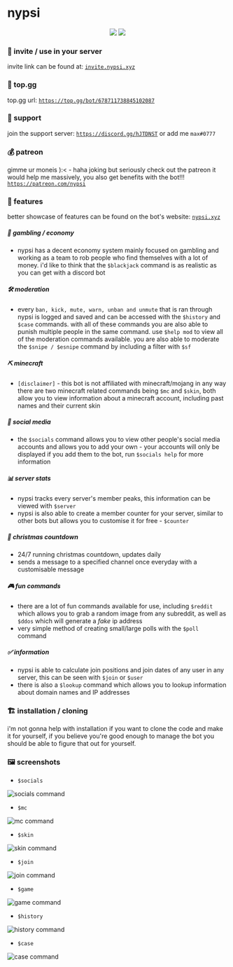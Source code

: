 # nypsi

<p align="center">
  <a href="https://discord.gg/hJTDNST"><img src="https://badgen.net/discord/members/hJTDNST"></a>
  <a href="https://github.com/tekoh/nypsi"><img src ="https://sloc.xyz/github/tekoh/nypsi"></a>
</p>

### 🍟 invite / use in your server

invite link can be found at: [`invite.nypsi.xyz`](http://invite.nypsi.xyz)

### 🍪 top.gg

top.gg url: [`https://top.gg/bot/678711738845102087`](https://top.gg/bot/678711738845102087)

### 🌴 support

join the support server: [`https://discord.gg/hJTDNST`](https://discord.gg/hJTDNST) or add me `max#0777`

### 💰 patreon

gimme ur moneis ):< - haha joking but seriously check out the patreon it would help me massively, you also get benefits with the bot!!! [`https://patreon.com/nypsi`](https://patreon.com/nypsi)

### 🌵 features

better showcase of features can be found on the bot's website: [`nypsi.xyz`](https://nypsi.xyz)

##### 💸 gambling / economy

-   nypsi has a decent economy system mainly focused on gambling and working as a team to rob people who find themselves with a lot of money. i'd like to think that the `$blackjack` command is as realistic as you can get with a discord bot

##### 🛠 moderation

-   every `ban, kick, mute, warn, unban and unmute` that is ran through nypsi is logged and saved and can be accessed with the `$history` and `$case` commands. with all of these commands you are also able to punish multiple people in the same command. use `$help mod` to view all of the moderation commands available. you are also able to moderate the `$snipe / $esnipe` command by including a filter with `$sf`

##### ⛏ minecraft

-   `[disclaimer]` - this bot is not affiliated with minecraft/mojang in any way there are two minecraft related commands being `$mc` and `$skin`, both allow you to view information about a minecraft account, including past names and their current skin

##### 💬 social media

-   the `$socials` command allows you to view other people's social media accounts and allows you to add your own - your accounts will only be displayed if you add them to the bot, run `$socials help` for more information

##### 📊 server stats

-   nypsi tracks every server's member peaks, this information can be viewed with `$server`
-   nypsi is also able to create a member counter for your server, similar to other bots but allows you to customise it for free - `$counter`

##### 🎅 christmas countdown

-   24/7 running christmas countdown, updates daily
-   sends a message to a specified channel once everyday with a customisable message

##### 🎮 fun commands

-   there are a lot of fun commands available for use, including `$reddit` which allows you to grab a random image from any subreddit, as well as `$ddos` which will generate a _fake_ ip address
-   very simple method of creating small/large polls with the `$poll` command

##### ✅ information

-   nypsi is able to calculate join positions and join dates of any user in any server, this can be seen with `$join` or `$user`
-   there is also a `$lookup` command which allows you to lookup information about domain names and IP addresses

### 🏗 installation / cloning

i'm not gonna help with installation if you want to clone the code and make it for yourself, if you believe you're good enough to manage the bot you should be able to figure that out for yourself.

### 🖼 screenshots

-   `$socials`

![socials command](https://i.imgur.com/8htm95Z.png)

-   `$mc`

![mc command](https://i.imgur.com/pHFadD9.png)

-   `$skin`

![skin command](https://i.imgur.com/z8UmBXM.png)

-   `$join`

![join command](https://i.imgur.com/DjXm8lV.png)

-   `$game`

![game command](https://i.imgur.com/gyARIED.png)

-   `$history`

![history command](https://i.imgur.com/2f5bcWO.png)

-   `$case`

![case command](https://i.imgur.com/py6lDQg.png)
